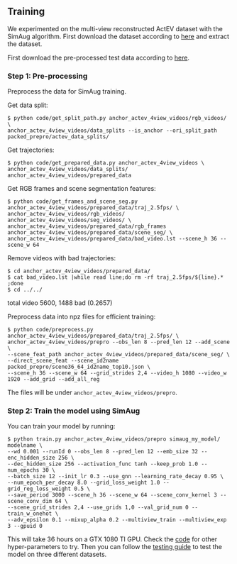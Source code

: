 ## Training
We experimented on the multi-view reconstructed ActEV dataset with the SimAug algorithm. First download the dataset according to [here](./README.md#dataset) and extract the dataset.

First download the pre-processed test data according to [here](./TESTING.md#single-future-trajectory-prediction).

### Step 1: Pre-processing
Preprocess the data for SimAug training.

Get data split:
```
$ python code/get_split_path.py anchor_actev_4view_videos/rgb_videos/ \
anchor_actev_4view_videos/data_splits --is_anchor --ori_split_path packed_prepro/actev_data_splits/
```

Get trajectories:
```
$ python code/get_prepared_data.py anchor_actev_4view_videos \
anchor_actev_4view_videos/data_splits/ anchor_actev_4view_videos/prepared_data
```

Get RGB frames and scene segmentation features:
```
$ python code/get_frames_and_scene_seg.py anchor_actev_4view_videos/prepared_data/traj_2.5fps/ \
anchor_actev_4view_videos/rgb_videos/ anchor_actev_4view_videos/seg_videos/ \
anchor_actev_4view_videos/prepared_data/rgb_frames anchor_actev_4view_videos/prepared_data/scene_seg/ \
anchor_actev_4view_videos/prepared_data/bad_video.lst --scene_h 36 --scene_w 64
```

Remove videos with bad trajectories:
```
$ cd anchor_actev_4view_videos/prepared_data/
$ cat bad_video.lst |while read line;do rm -rf traj_2.5fps/${line}.* ;done
$ cd ../../
```
total video 5600, 1488 bad (0.2657)

Preprocess data into npz files for efficient training:
```
$ python code/preprocess.py anchor_actev_4view_videos/prepared_data/traj_2.5fps/ \
anchor_actev_4view_videos/prepro --obs_len 8 --pred_len 12 --add_scene \
--scene_feat_path anchor_actev_4view_videos/prepared_data/scene_seg/ \
--direct_scene_feat --scene_id2name packed_prepro/scene36_64_id2name_top10.json \
--scene_h 36 --scene_w 64 --grid_strides 2,4 --video_h 1080 --video_w 1920 --add_grid --add_all_reg
```

The files will be under `anchor_actev_4view_videos/prepro`.

### Step 2: Train the model using SimAug
You can train your model by running:

```
$ python train.py anchor_actev_4view_videos/prepro simaug_my_model/ modelname \
--wd 0.001 --runId 0 --obs_len 8 --pred_len 12 --emb_size 32 --enc_hidden_size 256 \
--dec_hidden_size 256 --activation_func tanh --keep_prob 1.0 --num_epochs 30 \
--batch_size 12 --init_lr 0.3 --use_gnn --learning_rate_decay 0.95 \
--num_epoch_per_decay 8.0 --grid_loss_weight 1.0 --grid_reg_loss_weight 0.5 \
--save_period 3000 --scene_h 36 --scene_w 64 --scene_conv_kernel 3 --scene_conv_dim 64 \
--scene_grid_strides 2,4 --use_grids 1,0 --val_grid_num 0 --train_w_onehot \
--adv_epsilon 0.1 --mixup_alpha 0.2 --multiview_train --multiview_exp 3 --gpuid 0
```

This will take 36 hours on a GTX 1080 TI GPU. Check the [code](code/train.py) for other hyper-parameters to try. Then you can follow the [testing guide](TESTING.md) to test the model on three different datasets.

